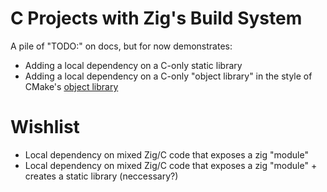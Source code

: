 # C Projects with Zig's Build System

A pile of "TODO:" on docs, but for now demonstrates:
- Adding a local dependency on a C-only static library
- Adding a local dependency on a C-only "object library" in the style of CMake's [object library](https://cmake.org/cmake/help/latest/command/add_library.html#object-libraries)

# Wishlist
- Local dependency on mixed Zig/C code that exposes a zig "module"
- Local dependency on mixed Zig/C code that exposes a zig "module" + creates a static library (neccessary?)